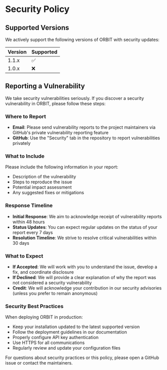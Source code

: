 # Security Policy

## Supported Versions

We actively support the following versions of ORBIT with security updates:

| Version | Supported          |
| ------- | ------------------ |
| 1.1.x   | :white_check_mark: |
| 1.0.x   | :x:                |

## Reporting a Vulnerability

We take security vulnerabilities seriously. If you discover a security vulnerability in ORBIT, please follow these steps:

### Where to Report
- **Email**: Please send vulnerability reports to the project maintainers via GitHub's private vulnerability reporting feature
- **GitHub**: Use the "Security" tab in the repository to report vulnerabilities privately

### What to Include
Please include the following information in your report:
- Description of the vulnerability
- Steps to reproduce the issue
- Potential impact assessment
- Any suggested fixes or mitigations

### Response Timeline
- **Initial Response**: We aim to acknowledge receipt of vulnerability reports within 48 hours
- **Status Updates**: You can expect regular updates on the status of your report every 7 days
- **Resolution Timeline**: We strive to resolve critical vulnerabilities within 30 days

### What to Expect
- **If Accepted**: We will work with you to understand the issue, develop a fix, and coordinate disclosure
- **If Declined**: We will provide a clear explanation of why the report was not considered a security vulnerability
- **Credit**: We will acknowledge your contribution in our security advisories (unless you prefer to remain anonymous)

### Security Best Practices
When deploying ORBIT in production:
- Keep your installation updated to the latest supported version
- Follow the deployment guidelines in our documentation
- Properly configure API key authentication
- Use HTTPS for all communications
- Regularly review and update your configuration files

For questions about security practices or this policy, please open a GitHub issue or contact the maintainers.
